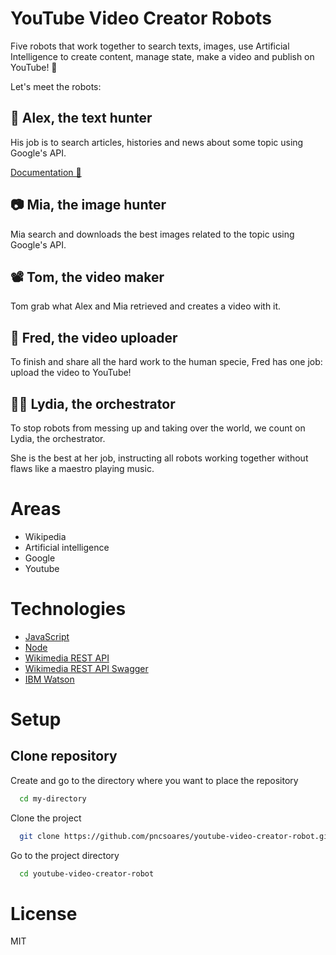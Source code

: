 # YouTube Video Creator Robots

Five robots that work together to search texts, images, use Artificial Intelligence to create content, manage state, make a video and publish on YouTube! 🤖

Let's meet the robots:

## 📰 **Alex**, the text hunter

His job is to search articles, histories and news about some topic using Google's API.

[Documentation 📄](./Documentation/TextRobot.md)

## 📷 **Mia**, the image hunter

Mia search and downloads the best images related to the topic using Google's API.

## 📽️ **Tom**, the video maker

Tom grab what Alex and Mia retrieved and creates a video with it.

## 📢 **Fred**, the video uploader

To finish and share all the hard work to the human specie, Fred has one job: upload the video to YouTube!

## 👩‍🏭 **Lydia**, the orchestrator

To stop robots from messing up and taking over the world, we count on Lydia, the orchestrator.

She is the best at her job, instructing all robots working together without flaws like a maestro playing music.

# Areas

- Wikipedia
- Artificial intelligence
- Google
- Youtube

# Technologies

- [JavaScript](https://developer.mozilla.org/en-US/docs/Web/JavaScript)
- [Node](https://nodejs.org/en/docs/)
- [Wikimedia REST API](https://www.mediawiki.org/wiki/Wikimedia_REST_API)
- [Wikimedia REST API Swagger](https://en.wikipedia.org/api/rest_v1/)
- [IBM Watson](https://www.ibm.com/watson/developer)

# Setup

## Clone repository

Create and go to the directory where you want to place the repository

```bash
  cd my-directory
```

Clone the project

```bash
  git clone https://github.com/pncsoares/youtube-video-creator-robot.git
```

Go to the project directory

```bash
  cd youtube-video-creator-robot
```

# License

MIT
